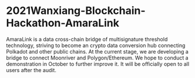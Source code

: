 # 2021Wanxiang-Blockchain-Hackathon-AmaraLink

AmaraLink is a data cross-chain bridge of multisignature threshold technology, striving to become an crypto data conversion hub connecting Polkadot and other public chains. At the current stage, we are developing a bridge to connect Moonriver and Polygon/Ethereum. We hope to conduct a demonstration in October to further improve it. It will be officially open to all users after the audit.
